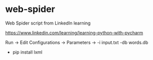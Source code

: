 # web-spider
Web Spider script from LinkedIn learning

https://www.linkedin.com/learning/learning-python-with-pycharm

Run -> Edit Configurations -> Parameters -> -i input.txt -db words.db

- pip install lxml

